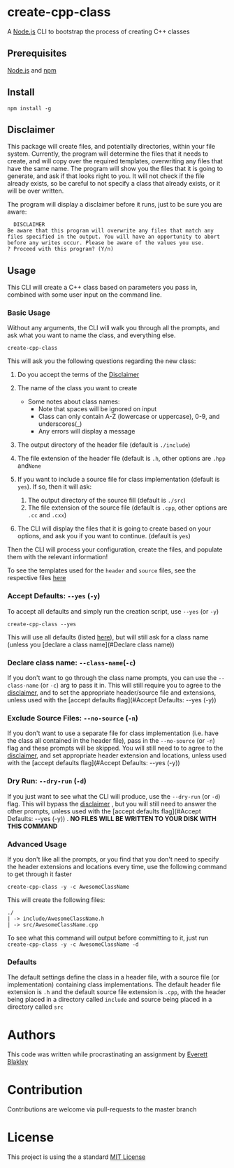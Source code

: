 # create-cpp-class

A [Node.js](www.nodejs.org) CLI to bootstrap the process of creating C++ classes

## Prerequisites

[Node.js](nodejs.org) and [npm](npmjs.com)

## Install

```
npm install -g
```

## Disclaimer

This package will create files, and potentially directories, within your file system. Currently, the program will determine the files that it needs to create, and will copy over the required templates, overwriting any files that have the same name. The program will show you the files that it is going to generate, and ask if that looks right to you. It will not check if the file already exists, so be careful to not specify a class that already exists, or it will be over written.

The program will display a disclaimer before it runs, just to be sure you are aware:

```
  DISCLAIMER
Be aware that this program will overwrite any files that match any files specified in the output. You will have an opportunity to abort before any writes occur. Please be aware of the values you use.
? Proceed with this program? (Y/n)
```

## Usage

This CLI will create a C++ class based on parameters you pass in, combined with some user input on the command line. 

### Basic Usage

Without any arguments, the CLI will walk you through all the prompts, and ask what you want to name the class, and everything else.

```
create-cpp-class
```

This will ask you the following questions regarding the new class:

1. Do you accept the terms of the [Disclaimer](#Disclaimer)

2. The name of the class you want to create

   - Some notes about class names:
     - Note that spaces will be ignored on input
     - Class can only contain A-Z (lowercase or uppercase), 0-9, and underscores(_)
     - Any errors will display a message

3. The output directory of the header file (default is `./include`)

4. The file extension of the header file (default is `.h`, other options are `.hpp` and`None`

5. If you want to include a source file for class implementation (default is `yes`). If so, then it will ask:

   1. The output directory of the source fill (default is `./src`)
   2. The file extension of the source file (default is `.cpp`, other options are `.cc` and `.cxx`)

6. The CLI will display the files that it is going to create based on your options, and ask you if you want to continue. (default is `yes`)

Then the CLI will process your configuration, create the files, and populate them with the relevant information!

To see the templates used for the `header` and `source` files, see the respective files [here](https://github.com/everettblakley/create-cpp-class/tree/master/templates)

### Accept Defaults: `--yes` (`-y`)

To accept all defaults and simply run the creation script, use `--yes` (or `-y`)

```
create-cpp-class --yes
```

This will use all defaults (listed [here](#defaults)), but will still ask for a class name (unless you [declare a class name](#Declare class name))

### Declare class name: `--class-name`(`-c`)

If you don't want to go through the class name prompts, you can use the `--class-name` (or `-c`) arg to pass it in. This will still require you to agree to the [disclaimer](#Disclaimer), and to set the appropriate header/source file and extensions, unless used with the [accept defaults flag](#Accept Defaults: --yes (-y)) 

### Exclude Source Files: `--no-source` (`-n`)

If you don't want to use a separate file for class implementation (i.e. have the class all contained in the header file), pass in the `--no-source` (or `-n`) flag and these prompts will be skipped. You will still need to to agree to the [disclaimer](#Disclaimer), and set appropriate header extension and locations, unless used with the  [accept defaults flag](#Accept Defaults: --yes (-y)) 

### Dry Run: `--dry-run` (`-d`)

If you just want to see what the CLI will produce, use the `--dry-run` (or `-d`) flag. This will bypass the [disclaimer](#Disclaimer) , but you will still need to answer the other prompts, unless used with the  [accept defaults flag](#Accept Defaults: --yes (-y)) . **NO FILES WILL BE WRITTEN TO YOUR DISK WITH THIS COMMAND**

### Advanced Usage

If you don't like all the prompts, or you find that you don't need to specify the header extensions and locations every time, use the following command to get through it faster

```
create-cpp-class -y -c AwesomeClassName
```

This will create the following files:

```
./
| -> include/AwesomeClassName.h
| -> src/AwesomeClassName.cpp
```

To see what this command will output before committing to it, just run `create-cpp-class -y -c AwesomeClassName -d`

### Defaults

The default settings define the class in a header file, with a source file (or implementation) containing class implementations. The default header file extension is `.h` and the default source file extension is `.cpp`, with the header being placed in a directory called `include` and source being placed in a directory called `src`

# Authors

This code was written while procrastinating an assignment by [Everett Blakley](http://everettblakley.ca)

# Contribution

Contributions are welcome via pull-requests to the master branch

# License

This project is using the a standard [MIT License](https://github.com/everettblakley/create-cpp-class/tree/master/LICENSE)

